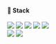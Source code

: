 
#### 📡 Stack
<img src="https://img.shields.io/badge/JavaScript-F7DF1E?style=flat-square&logo=JavaScript&logoColor=white"/> <img src="https://img.shields.io/badge/React-61DAFB?style=flat-square&logo=React&logoColor=white"/> <img src="https://img.shields.io/badge/HTML5-E34F26?style=flat-square&logo=HTML5&logoColor=white"/> <img src="https://img.shields.io/badge/CSS3-1572B6?style=flat-square&logo=CSS3&logoColor=white"/>  <img src="https://img.shields.io/badge/Python-3776AB?style=flat-square&logo=Python&logoColor=white"/>
<br>
<img src="https://img.shields.io/badge/Sketch-F7B500?style=flat-square&logo=Sketch&logoColor=white"/> <img src="https://img.shields.io/badge/Figma-F24E1E?style=flat-square&logo=Figma&logoColor=white"/>
<!-- 
#### 💌 Contact me 
<a href="https://velog.io/@leemin02_" target="_blank"><img src="https://img.shields.io/badge/Velog-20c997?style=flat-square&logo=Vimeo&logoColor=white"/></a> 

 [![Minyoung's github stats](https://github-readme-stats.vercel.app/api?username=minyopi)](https://github.com/anuraghazra/github-readme-stats) -->

<!--
**minyopi/minyopi** is a ✨ _special_ ✨ repository because its `README.md` (this file) appears on your GitHub profile.

Here are some ideas to get you started:

- 🔭 I’m currently working on ...
- 🌱 I’m currently learning ...
- 👯 I’m looking to collaborate on ...
- 🤔 I’m looking for help with ...
- 💬 Ask me about ...
- 📫 How to reach me: ...
- 😄 Pronouns: ...
- ⚡ Fun fact: ...
-->
